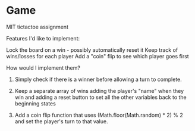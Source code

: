 # Game
MIT tictactoe assignment

Features I'd like to implement: 

Lock the board on a win - possibly automatically reset it
Keep track of wins/losses for each player
Add a "coin" flip to see which player goes first

How would I implement them?

1. Simply check if there is a winner before allowing a turn to complete.

2. Keep a separate array of wins adding the player's "name" when they win and adding a reset button to set all the other variables back to the beginning states

3. Add a coin flip function that uses (Math.floor(Math.random) * 2) % 2 and set the player's turn to that value.
